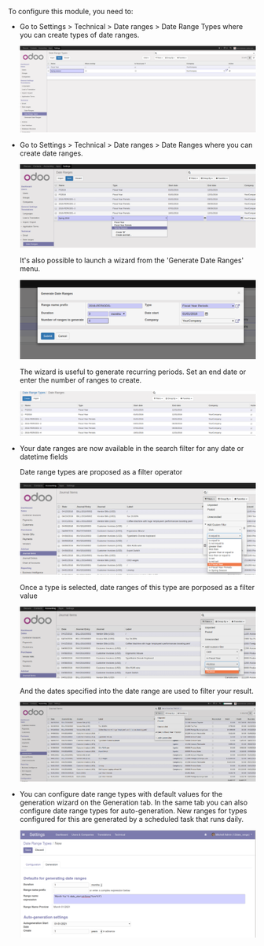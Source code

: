 To configure this module, you need to:

- Go to Settings \> Technical \> Date ranges \> Date Range Types where
  you can create types of date ranges.

  ![](https://raw.githubusercontent.com/OCA/server-ux/18.0/date_range/static/description/date_range_type_create.png)

- Go to Settings \> Technical \> Date ranges \> Date Ranges where you
  can create date ranges.

  ![](https://raw.githubusercontent.com/OCA/server-ux/18.0/date_range/static/description/date_range_create.png)

  It's also possible to launch a wizard from the 'Generate Date Ranges'
  menu.

  ![](https://raw.githubusercontent.com/OCA/server-ux/18.0/date_range/static/description/date_range_wizard.png)

  The wizard is useful to generate recurring periods. Set an end date or
  enter the number of ranges to create.

  ![](https://raw.githubusercontent.com/OCA/server-ux/18.0/date_range/static/description/date_range_wizard_result.png)

- Your date ranges are now available in the search filter for any date
  or datetime fields

  Date range types are proposed as a filter operator

  ![](https://raw.githubusercontent.com/OCA/server-ux/18.0/date_range/static/description/date_range_type_as_filter.png)

  Once a type is selected, date ranges of this type are porposed as a
  filter value

  ![](https://raw.githubusercontent.com/OCA/server-ux/18.0/date_range/static/description/date_range_as_filter.png)

  And the dates specified into the date range are used to filter your
  result.

  ![](https://raw.githubusercontent.com/OCA/server-ux/18.0/date_range/static/description/date_range_as_filter_result.png)

- You can configure date range types with default values for the
  generation wizard on the Generation tab. In the same tab you can also
  configure date range types for auto-generation. New ranges for types
  configured for this are generated by a scheduled task that runs daily.

  ![](https://raw.githubusercontent.com/OCA/server-ux/18.0/date_range/static/description/date_range_type_autogeneration.png)
